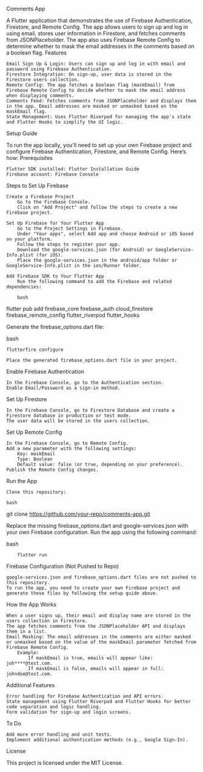 Comments App

A Flutter application that demonstrates the use of Firebase Authentication, Firestore, and Remote Config. The app allows users to sign up and log in using email, stores user information in Firestore, and fetches comments from JSONPlaceholder. The app also uses Firebase Remote Config to determine whether to mask the email addresses in the comments based on a boolean flag.
Features

    Email Sign Up & Login: Users can sign up and log in with email and password using Firebase Authentication.
    Firestore Integration: On sign-up, user data is stored in the Firestore users collection.
    Remote Config: The app fetches a boolean flag (maskEmail) from Firebase Remote Config to decide whether to mask the email address when displaying comments.
    Comments Feed: Fetches comments from JSONPlaceholder and displays them in the app. Email addresses are masked or unmasked based on the maskEmail flag.
    State Management: Uses Flutter Riverpod for managing the app's state and Flutter Hooks to simplify the UI logic.

Setup Guide

To run the app locally, you'll need to set up your own Firebase project and configure Firebase Authentication, Firestore, and Remote Config. Here’s how:
Prerequisites

    Flutter SDK installed: Flutter Installation Guide
    Firebase account: Firebase Console

Steps to Set Up Firebase

    Create a Firebase Project
        Go to the Firebase Console.
        Click on "Add Project" and follow the steps to create a new Firebase project.

    Set Up Firebase for Your Flutter App
        Go to the Project Settings in Firebase.
        Under "Your apps", select Add app and choose Android or iOS based on your platform.
        Follow the steps to register your app.
        Download the google-services.json (for Android) or GoogleService-Info.plist (for iOS).
        Place the google-services.json in the android/app folder or GoogleService-Info.plist in the ios/Runner folder.

    Add Firebase SDK to Your Flutter App
        Run the following command to add the Firebase and related dependencies:

        bash

flutter pub add firebase_core firebase_auth cloud_firestore firebase_remote_config flutter_riverpod flutter_hooks

Generate the firebase_options.dart file:

bash

    flutterfire configure

    Place the generated firebase_options.dart file in your project.

Enable Firebase Authentication

    In the Firebase Console, go to the Authentication section.
    Enable Email/Password as a sign-in method.

Set Up Firestore

    In the Firebase Console, go to Firestore Database and create a Firestore database in production or test mode.
    The user data will be stored in the users collection.

Set Up Remote Config

    In the Firebase Console, go to Remote Config.
    Add a new parameter with the following settings:
        Key: maskEmail
        Type: Boolean
        Default value: false (or true, depending on your preference).
    Publish the Remote Config changes.

Run the App

    Clone this repository:

    bash

git clone https://github.com/your-repo/comments-app.git

Replace the missing firebase_options.dart and google-services.json with your own Firebase configuration.
Run the app using the following command:

bash

        flutter run

Firebase Configuration (Not Pushed to Repo)

    google-services.json and firebase_options.dart files are not pushed to this repository.
    To run the app, you need to create your own Firebase project and generate these files by following the setup guide above.

How the App Works

    When a user signs up, their email and display name are stored in the users collection in Firestore.
    The app fetches comments from the JSONPlaceholder API and displays them in a list.
    Email Masking: The email addresses in the comments are either masked or unmasked based on the value of the maskEmail parameter fetched from Firebase Remote Config.
        Example:
            If maskEmail is true, emails will appear like: joh****@test.com.
            If maskEmail is false, emails will appear in full: johndoe@test.com.

Additional Features

    Error handling for Firebase Authentication and API errors.
    State management using Flutter Riverpod and Flutter Hooks for better code separation and logic handling.
    Form validation for sign-up and login screens.

To Do

    Add more error handling and unit tests.
    Implement additional authentication methods (e.g., Google Sign-In).

License

This project is licensed under the MIT License.
